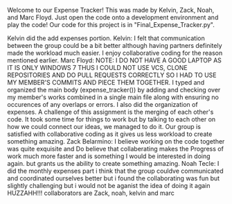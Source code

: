 Welcome to our Expense Tracker! This was made by Kelvin, Zack, Noah, and Marc Floyd. Just open the code onto a development environment and play the code! Our code for this project is in "Final_Expense_Tracker.py".


Kelvin did the add expenses portion.
Kelvin: I felt that communication between the group could be a bit better although having partners definitely made the workload much easier. I enjoy collaborative coding for the reason mentioned earlier.
Marc Floyd: NOTE: I DO NOT HAVE A GOOD LAPTOP AS IT IS ONLY WINDOWS 7 THUS I COULD NOT USE VCS, CLONE REPOSITORIES AND DO PULL REQUESTS CORRECTLY SO I HAD TO USE MY MEMBER'S COMMITS AND PIECE THEM TOGETHER. I typed and organized the main body (expense_tracker()) by adding and checking over my member's works combined in a single main file along with ensuring no occurences of any overlaps or errors. I also did the organization of expenses. A challenge of this assignment is the merging of each other's code. It took some time for things to work but by talking to each other on how we could connect our ideas, we managed to do it. Our group is satisfied with collaborative coding as it gives us less workload to create something amazing. 
Zack Belarmino: I believe working on the code together was quite exquisite and Do believe that collaberating makes the Progress of work much more faster and is something I would be interested in doing again.
but grants us the ability to create something amazing.
Noah Tecle: I did the monthly expenses part i think that the group couldve communicated and coordinated ourselves better but i found the collaborating was fun but slightly challenging but i would not be aganist the idea of doing it again HUZZAHH!!!
collaborators are Zack, noah, kelvin and marc

